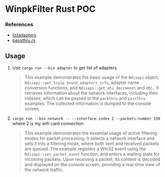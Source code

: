 # WinpkFilter Rust POC

### References 

- [listadapters](https://github.com/firezone/ndisapi/blob/main/examples/listadapters.rs)
- [passthru.rs](https://github.com/firezone/ndisapi/blob/main/examples/passthru.rs)

## Usage

1. Use `cargo run --bin adapter` to get list of adapters
   > This example demonstrates the basic usage of the `Ndisapi` object, `Ndisapi::get_tcpip_bound_adapters_info`, adapter name conversion functions, and `Ndisapi::get_mtu_decrement` and etc.. It retrieves information about the network interfaces, including their indexes, which can be passed to the `packthru` and `passthru` examples. The collected information is dumped to the console screen.
2. `cargo run --bin network -- --interface-index 2 --packets-number 150` where 2 is my wifi card connection
   > This example demonstrates the essential usage of active filtering modes for packet processing. It selects a network interface and sets it into a filtering mode, where both sent and received packets are queued. The example registers a Win32 event using the `Ndisapi::set_packet_event` function, and enters a waiting state for incoming packets. Upon receiving a packet, its content is decoded and displayed on the console screen, providing a real-time view of the network traffic.
